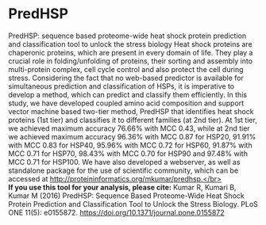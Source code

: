 # PredHSP
PredHSP: sequence based proteome-wide heat shock protein prediction and classification tool to unlock the stress biology
Heat shock proteins are chaperonic proteins, which are present in every domain of life. They play a crucial role in folding/unfolding of proteins, their sorting and assembly into multi-protein complex, cell cycle control and also protect the cell during stress. Considering the fact that no web-based predictor is available for simultaneous prediction and classification of HSPs, it is imperative to develop a method, which can predict and classify them efficiently. In this study, we have developed coupled amino acid composition and support vector machine based two-tier method, PredHSP that identifies heat shock proteins (1st tier) and classifies it to different families (at 2nd tier). At 1st tier, we achieved maximum accuracy 76.66% with MCC 0.43, while at 2nd tier we achieved maximum accuracy 96.36% with MCC 0.87 for HSP20, 91.91% with MCC 0.83 for HSP40, 95.96% with MCC 0.72 for HSP60, 91.87% with MCC 0.71 for HSP70, 98.43% with MCC 0.70 for HSP90 and 97.48% with MCC 0.71 for HSP100. We have also developed a webserver, as well as standalone package for the use of scientific community, which can be accessed at http://proteininformatics.org/mkumar/predhsp.</br></br>
**If you use this tool for your analysis, please cite:** Kumar R, Kumari B, Kumar M (2016) PredHSP: Sequence Based Proteome-Wide Heat Shock Protein Prediction and Classification Tool to Unlock the Stress Biology. PLoS ONE 11(5): e0155872. https://doi.org/10.1371/journal.pone.0155872
